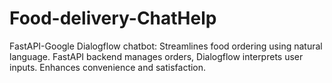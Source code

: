 # Food-delivery-ChatHelp
 FastAPI-Google Dialogflow chatbot: Streamlines food ordering using natural language. FastAPI backend manages orders, Dialogflow interprets user inputs. Enhances convenience and satisfaction.
